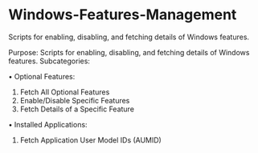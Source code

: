 # Windows-Features-Management
Scripts for enabling, disabling, and fetching details of Windows features.

Purpose: Scripts for enabling, disabling, and fetching details of Windows features.
Subcategories:

•	Optional Features:
1.	Fetch All Optional Features
2.	Enable/Disable Specific Features
3.	Fetch Details of a Specific Feature
   
•	Installed Applications:
1.	Fetch Application User Model IDs (AUMID)

